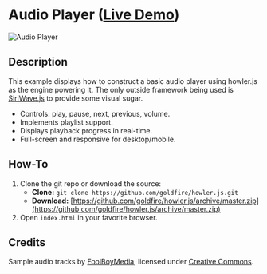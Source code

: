# Audio Player ([Live Demo](https://howlerjs.com/#player))

![Audio Player](https://s3.amazonaws.com/howler.js/screenshot-player.jpg "Player Screenshot")

## Description

This example displays how to construct a basic audio player using howler.js as the engine powering it. The only outside framework being used is [SiriWave.js](https://github.com/CaffeinaLab/SiriWaveJS) to provide some visual sugar.

- Controls: play, pause, next, previous, volume.
- Implements playlist support.
- Displays playback progress in real-time.
- Full-screen and responsive for desktop/mobile.

## How-To

1. Clone the git repo or download the source:
   - **Clone:** `git clone https://github.com/goldfire/howler.js.git`
   - **Download:** [https://github.com/goldfire/howler.js/archive/master.zip](https://github.com/goldfire/howler.js/archive/master.zip)
2. Open `index.html` in your favorite browser.

## Credits

Sample audio tracks by [FoolBoyMedia](http://www.foolboymedia.co.uk/), licensed under [Creative Commons](http://creativecommons.org/licenses/by-nc/3.0/).
